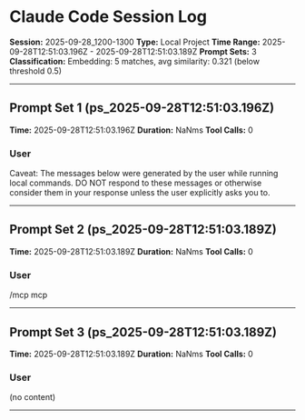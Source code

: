 # Claude Code Session Log

**Session:** 2025-09-28_1200-1300
**Type:** Local Project
**Time Range:** 2025-09-28T12:51:03.196Z - 2025-09-28T12:51:03.189Z
**Prompt Sets:** 3
**Classification:** Embedding: 5 matches, avg similarity: 0.321 (below threshold 0.5)

---

<a name="ps_2025-09-28T12:51:03.196Z"></a>
## Prompt Set 1 (ps_2025-09-28T12:51:03.196Z)

**Time:** 2025-09-28T12:51:03.196Z
**Duration:** NaNms
**Tool Calls:** 0

### User

Caveat: The messages below were generated by the user while running local commands. DO NOT respond to these messages or otherwise consider them in your response unless the user explicitly asks you to.

---

<a name="ps_2025-09-28T12:51:03.189Z"></a>
## Prompt Set 2 (ps_2025-09-28T12:51:03.189Z)

**Time:** 2025-09-28T12:51:03.189Z
**Duration:** NaNms
**Tool Calls:** 0

### User

<command-name>/mcp</command-name>
            <command-message>mcp</command-message>
            <command-args></command-args>

---

<a name="ps_2025-09-28T12:51:03.189Z"></a>
## Prompt Set 3 (ps_2025-09-28T12:51:03.189Z)

**Time:** 2025-09-28T12:51:03.189Z
**Duration:** NaNms
**Tool Calls:** 0

### User

<local-command-stdout>(no content)</local-command-stdout>

---

